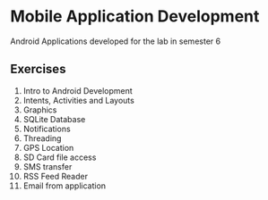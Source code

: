 # Mobile Application Development
Android Applications developed for the lab in semester 6
## Exercises
1. Intro to Android Development <br>
2. Intents, Activities and Layouts <br>
3. Graphics <br>
4. SQLite Database <br>
5. Notifications <br>
6. Threading <br>
7. GPS Location <br>
8. SD Card file access <br>
9. SMS transfer <br>
10. RSS Feed Reader <br>
11. Email from application <br>
